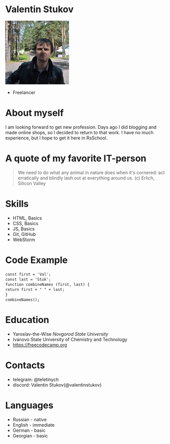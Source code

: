 # Valentin Stukov
![Me](https://github.com/valentinstukov/rsschool-cv/blob/gh-pages/photo_2024-09-08_12-13-32.jpg "Me")
* Freelancer

# About myself
I am looking forward to get new profession. Days ago I did blogging and made online shops, so I decided to return to that work.
I have no much experience, but I hope to get it here in RsSchool. 

# A quote of my favorite IT-person
>We need to do what any animal in nature does when it's cornered: act erratically and blindly lash out at everything around us.
(c) Erlich, Silicon Valley

# Skills
* HTML, Basics
* CSS, Basics
* JS, Basics
* Git, GitHub
* WebStorm

# Code Example
```
const first = 'Val';
const last = 'Stuk';
function combineNames (first, last) {
return first + " " + last;
}
combineNames();
```
# Education

* Yaroslav-the-Wise _Novgorod State University_
* Ivanovo State University of Chemistry and Technology
* https://freecodecamp.org


# Contacts
* telegram: @teletinych
* discord: Valentin Stukov(@valentinstukov)

# Languages
* Russian - native
* English - immediate
* German - basic
* Georgian - basic
  
